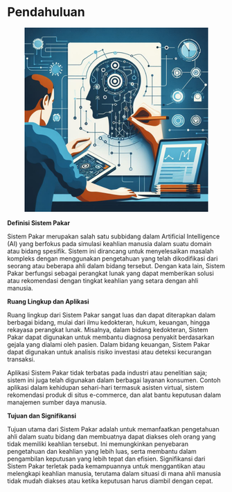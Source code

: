 # Pendahuluan

<figure><img src="../.gitbook/assets/image (2).png" alt=""><figcaption></figcaption></figure>

**Definisi Sistem Pakar**

Sistem Pakar merupakan salah satu subbidang dalam Artificial Intelligence (AI) yang berfokus pada simulasi keahlian manusia dalam suatu domain atau bidang spesifik. Sistem ini dirancang untuk menyelesaikan masalah kompleks dengan menggunakan pengetahuan yang telah dikodifikasi dari seorang atau beberapa ahli dalam bidang tersebut. Dengan kata lain, Sistem Pakar berfungsi sebagai perangkat lunak yang dapat memberikan solusi atau rekomendasi dengan tingkat keahlian yang setara dengan ahli manusia.

**Ruang Lingkup dan Aplikasi**

Ruang lingkup dari Sistem Pakar sangat luas dan dapat diterapkan dalam berbagai bidang, mulai dari ilmu kedokteran, hukum, keuangan, hingga rekayasa perangkat lunak. Misalnya, dalam bidang kedokteran, Sistem Pakar dapat digunakan untuk membantu diagnosa penyakit berdasarkan gejala yang dialami oleh pasien. Dalam bidang keuangan, Sistem Pakar dapat digunakan untuk analisis risiko investasi atau deteksi kecurangan transaksi.

Aplikasi Sistem Pakar tidak terbatas pada industri atau penelitian saja; sistem ini juga telah digunakan dalam berbagai layanan konsumen. Contoh aplikasi dalam kehidupan sehari-hari termasuk asisten virtual, sistem rekomendasi produk di situs e-commerce, dan alat bantu keputusan dalam manajemen sumber daya manusia.

**Tujuan dan Signifikansi**

Tujuan utama dari Sistem Pakar adalah untuk memanfaatkan pengetahuan ahli dalam suatu bidang dan membuatnya dapat diakses oleh orang yang tidak memiliki keahlian tersebut. Ini memungkinkan penyebaran pengetahuan dan keahlian yang lebih luas, serta membantu dalam pengambilan keputusan yang lebih tepat dan efisien. Signifikansi dari Sistem Pakar terletak pada kemampuannya untuk menggantikan atau melengkapi keahlian manusia, terutama dalam situasi di mana ahli manusia tidak mudah diakses atau ketika keputusan harus diambil dengan cepat.

